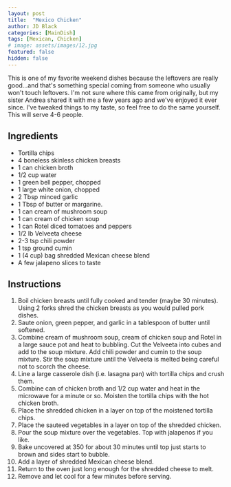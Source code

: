 ```yaml
---
layout: post
title:  "Mexico Chicken"
author: JD Black
categories: [MainDish]
tags: [Mexican, Chicken]
# image: assets/images/12.jpg
featured: false
hidden: false
---
```


This is one of my favorite weekend dishes because the leftovers are really good...and that's something special coming from someone who usually won't touch leftovers.  I'm not sure where this came from originally, but my sister Andrea shared it with me a few years ago and we've enjoyed it ever since.  I've tweaked things to my taste, so feel free to do the same yourself.  This will serve 4-6 people.


## Ingredients
- Tortilla chips
- 4 boneless skinless chicken breasts
- 1 can chicken broth
- 1/2 cup water
- 1 green bell pepper, chopped
- 1 large white onion, chopped
- 2 Tbsp minced garlic
- 1 Tbsp of butter or margarine.
- 1 can cream of mushroom soup
- 1 can cream of chicken soup
- 1 can Rotel diced tomatoes and peppers
- 1/2 lb Velveeta cheese
- 2-3 tsp chili powder
- 1 tsp ground cumin
- 1 (4 cup) bag shredded Mexican cheese blend
- A few jalapeno slices to taste

## Instructions
1. Boil chicken breasts until fully cooked and tender (maybe 30 minutes). Using 2 forks shred the chicken breasts as you would pulled pork dishes.
1. Saute onion, green pepper, and garlic in a tablespoon of butter until softened.
1. Combine cream of mushroom soup, cream of chicken soup and Rotel in a large sauce pot and heat to bubbling. Cut the Velveeta into cubes and add to the soup mixture. Add chili powder and cumin to the soup mixture. Stir the soup mixture until the Velveeta is melted being careful not to scorch the cheese.
1. Line a large casserole dish (i.e. lasagna pan) with tortilla chips and crush them.
1. Combine can of chicken broth and 1/2 cup water and heat in the microwave for a minute or so. Moisten the tortilla chips with the hot chicken broth.
1. Place the shredded chicken in a layer on top of the moistened tortilla chips.
1. Place the sauteed vegetables in a layer on top of the shredded chicken.
1. Pour the soup mixture over the vegetables. Top with jalapenos if you like.
1. Bake uncovered at 350 for about 30 minutes until top just starts to brown and sides start to bubble.
1. Add a layer of shredded Mexican cheese blend.
1. Return to the oven just long enough for the shredded cheese to melt.
1. Remove and let cool for a few minutes before serving.
